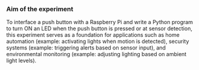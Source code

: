 ### Aim of the experiment

To interface a push button  with a Raspberry Pi and write a Python program to turn ON an LED when the push button is pressed or at sensor detection, this experiment serves as a foundation for applications such as home automation (example: activating lights when motion is detected), security systems (example: triggering alerts based on sensor input), and environmental monitoring (example: adjusting lighting based on ambient light levels).